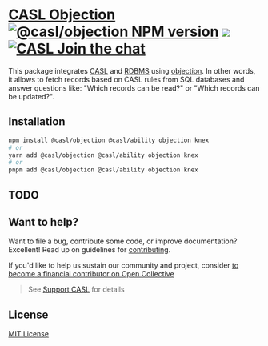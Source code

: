 # [CASL Objection](https://stalniy.github.io/casl/) [![@casl/objection NPM version](https://badge.fury.io/js/%40casl%2Fobjection.svg)](https://badge.fury.io/js/%40casl%2Fobjection) [![](https://img.shields.io/npm/dm/%40casl%2Fobjection.svg)](https://www.npmjs.com/package/%40casl%2Fobjection) [![CASL Join the chat](https://badges.gitter.im/Join%20Chat.svg)](https://gitter.im/stalniy-casl/casl)

This package integrates [CASL] and [RDBMS] using [objection]. In other words, it allows to fetch records based on CASL rules from SQL databases and answer questions like: "Which records can be read?" or "Which records can be updated?".

## Installation

```sh
npm install @casl/objection @casl/ability objection knex
# or
yarn add @casl/objection @casl/ability objection knex
# or
pnpm add @casl/objection @casl/ability objection knex
```

## TODO


## Want to help?

Want to file a bug, contribute some code, or improve documentation? Excellent! Read up on guidelines for [contributing].

If you'd like to help us sustain our community and project, consider [to become a financial contributor on Open Collective](https://opencollective.com/casljs/contribute)

> See [Support CASL](../../support) for details

## License

[MIT License](http://www.opensource.org/licenses/MIT)

[contributing]: https://github.com/stalniy/casl/blob/master/CONTRIBUTING.md
[objection]: https://vincit.github.io/objection.js/
[knex]: http://knexjs.org/
[CASL]: https://github.com/stalniy/casl
[RDBMS]: https://en.wikipedia.org/wiki/Relational_database
